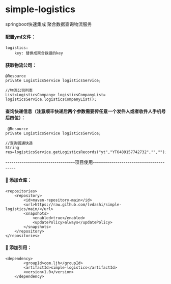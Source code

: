 # simple-logistics
springboot快速集成 聚合数据查询物流服务

#### 配置yml文件：
    
    logistics:
        key: 替换成聚合数据的key

#### 获取物流公司：
    @Resource
    private LogisticsService logisticsService;
    
    //物流公司列表
    List<LogisticsCompany> logisticsCompanyList= logisticsService.logisticsCompanyList();
    
#### 查询快递信息（注意顺丰快递后两个参数需要传任意一个发件人或者收件人手机号后四位）：
     @Resource
    private LogisticsService logisticsService;
    
    //查询圆通快递
    String res=logisticsService.getLogisticsRecords("yt","YT6489157742732","","");

----------------------------------项目使用----------------------------------------

#### 🔖 添加仓库：

    <repositories>
        <repository>
            <id>maven-repository-main</id>
            <url>https://raw.github.com/lvdashi/simple-logistics/main/</url>
            <snapshots>
                <enabled>true</enabled>
                <updatePolicy>always</updatePolicy>
            </snapshots>
        </repository>
    </repositories>
    
#### 🔖 添加引用：

    <dependency>
            <groupId>com.ljh</groupId>
            <artifactId>simple-logistics</artifactId>
            <version>1.0</version>
        </dependency>
